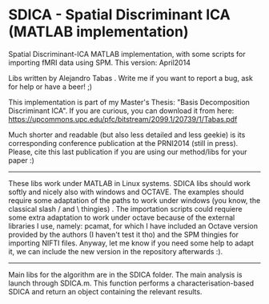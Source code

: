 SDICA - Spatial Discriminant ICA (MATLAB implementation)
========================================================

Spatial Discriminant-ICA MATLAB implementation, with some scripts for 
importing fMRI data using SPM.  This version: April2014

Libs written by Alejandro Tabas <alextabas-AT-gmail-DOT-com>. Write me if you 
want to report a bug, ask for help or have a beer! ;)

This implementation is part of my Master's Thesis: "Basis Decomposition 
Discriminant ICA". If you are curious, you can download it from here:
https://upcommons.upc.edu/pfc/bitstream/2099.1/20739/1/Tabas.pdf

Much shorter and readable (but also less detailed and less geekie) is its
corresponding conference publication at the PRNI2014 (still in press). Please,
cite this last publication if you are using our method/libs for your paper :)

------------------------------------------------------------------------------

These libs work under MATLAB in Linux systems. SDICA libs should work softly 
and nicely also with windows and OCTAVE. The examples should require some
adaptation of the paths to work under windows (you know, the classical 
slash / and \ thingies) . The importation scripts could requiere some extra 
adaptation to work under octave because of the external libraries I use, 
namely: pcamat, for which I have included an Octave version provided by the 
authors (I haven't test it tho) and the SPM thingies for importing NIFTI 
files. Anyway, let me know if you need some help to adapt it, we can include
the new version in the repository afterwards :).

------------------------------------------------------------------------------

Main libs for the algorithm are in the SDICA folder. The main analysis is 
launch through SDICA.m. This function performs a characterisation-based SDICA
and return an object containing the relevant results. 
